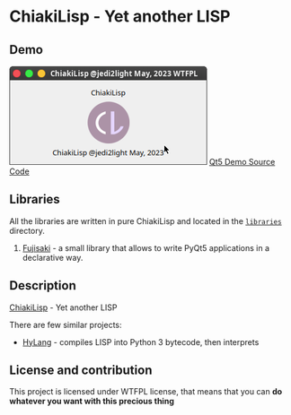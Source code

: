 # ChiakiLisp - Yet another LISP

## Demo

![alt Fujisaki Demo](demos/fujisaki.png)
[Qt5 Demo Source Code](examples/fujisaki-example.cl)

## Libraries

All the libraries are written in pure ChiakiLisp and located in the [`libraries`](./libraries) directory.

1. [Fujisaki](libraries/fujisaki.cl) - a small library that allows to write PyQt5 applications in a declarative way.

## Description

[ChiakiLisp](https://chiakilisp.jedi2light.moe) - Yet another LISP

There are few similar projects:
 - [HyLang](https://hylang.org) - compiles LISP into Python 3 bytecode, then interprets

## License and contribution

This project is licensed under WTFPL license, that means that you can **do whatever you want with this precious thing**
